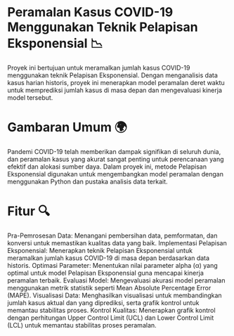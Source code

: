 # Peramalan Kasus COVID-19 Menggunakan Teknik Pelapisan Eksponensial 📉
Proyek ini bertujuan untuk meramalkan jumlah kasus COVID-19 menggunakan teknik Pelapisan Eksponensial. Dengan menganalisis data kasus harian historis, proyek ini menerapkan model peramalan deret waktu untuk memprediksi jumlah kasus di masa depan dan mengevaluasi kinerja model tersebut.

# Gambaran Umum 🌍
Pandemi COVID-19 telah memberikan dampak signifikan di seluruh dunia, dan peramalan kasus yang akurat sangat penting untuk perencanaan yang efektif dan alokasi sumber daya. Dalam proyek ini, metode Pelapisan Eksponensial digunakan untuk mengembangkan model peramalan dengan menggunakan Python dan pustaka analisis data terkait.

# Fitur 🔍
Pra-Pemrosesan Data: Menangani pembersihan data, pemformatan, dan konversi untuk memastikan kualitas data yang baik.
Implementasi Pelapisan Eksponensial: Menerapkan teknik Pelapisan Eksponensial untuk meramalkan jumlah kasus COVID-19 di masa depan berdasarkan data historis.
Optimasi Parameter: Menentukan nilai parameter alpha (α) yang optimal untuk model Pelapisan Eksponensial guna mencapai kinerja peramalan terbaik.
Evaluasi Model: Mengevaluasi akurasi model peramalan menggunakan metrik statistik seperti Mean Absolute Percentage Error (MAPE).
Visualisasi Data: Menghasilkan visualisasi untuk membandingkan jumlah kasus aktual dan yang diprediksi, serta grafik kontrol untuk memantau stabilitas proses.
Kontrol Kualitas: Menerapkan grafik kontrol dengan perhitungan Upper Control Limit (UCL) dan Lower Control Limit (LCL) untuk memantau stabilitas proses peramalan.